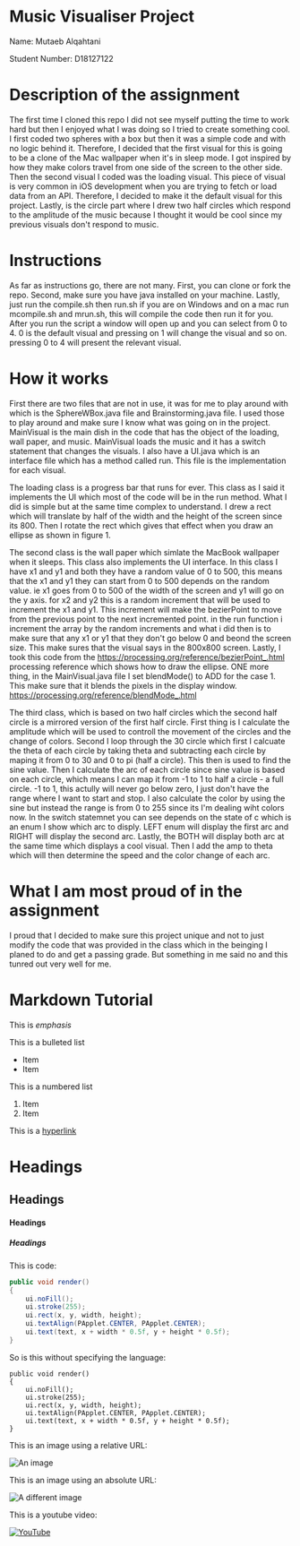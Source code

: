 # Music Visualiser Project

Name: Mutaeb Alqahtani

Student Number: D18127122

# Description of the assignment

The first time I cloned this repo I did not see myself putting the time to work hard but then I enjoyed what I was doing so I tried to create something cool. I first coded two spheres with a box but then it was a simple code and with no logic behind it. Therefore, I decided that the first visual for this is going to be a clone of the Mac wallpaper when it's in sleep mode. I got inspired by how they make colors travel from one side of the screen to the other side. Then the second visual I coded was the loading visual. This piece of visual is very common in iOS development when you are trying to fetch or load data from an API. Therefore, I decided to make it the default visual for this project. Lastly, is the circle part where I drew two half circles which respond to the amplitude of the music because I thought it would be cool since my previous visuals don't respond to music.

# Instructions

As far as instructions go, there are not many. First, you can clone or fork the repo. Second, make sure you have java installed on your machine. Lastly, just run the compile.sh then run.sh if you are on Windows and on a mac run mcompile.sh and mrun.sh, this will compile the code then run it for you. After you run the script a window will open up and you can select from 0 to 4. 0 is the default visual and pressing on 1 will change the visual and so on. pressing 0 to 4 will present the relevant visual.

# How it works

First there are two files that are not in use, it was for me to play around with which is the SphereWBox.java file and Brainstorming.java file. I used those to play around and make sure I know what was going on in the project. MainVisual is the main dish in the code that has the object of the loading, wall paper, and music. MainVisual loads the music and it has a switch statement that changes the visuals. I also have a UI.java which is an interface file which has a method called run. This file is the implementation for each visual.

The loading class is a progress bar that runs for ever. This class as I said it implements the UI which most of the code will be in the run method. What I did is simple but at the same time complex to understand. I drew a rect which will translate by half of the width and the height of the screen since its 800. Then I rotate the rect which gives that effect when you draw an ellipse as shown in figure 1.

The second class is the wall paper which simlate the MacBook wallpaper when it sleeps. This class also implements the UI interface. In this class I have x1 and y1 and both they have a random value of 0 to 500, this means that the x1 and y1 they can start from 0 to 500 depends on the random value. ie x1 goes from 0 to 500 of the width of the screen and y1 will go on the y axis. for x2 and y2 this is a random increment that will be used to increment the x1 and y1. This increment will make the bezierPoint to move from the previous point to the next incremented point. in the run function i increment the array by the random increments and what i did then is to make sure that any x1 or y1 that they don't go below 0 and beond the screen size. This make sures that the visual says in the 800x800 screen. Lastly, I took this code from the https://processing.org/reference/bezierPoint_.html processing reference which shows how to draw the ellipse. ONE more thing, in the MainVisual.java file I set blendMode() to ADD for the case 1. This make sure that it blends the pixels in the display window. https://processing.org/reference/blendMode_.html

The third class, which is based on two half circles which the second half circle is a mirrored version of the first half circle. First thing is I calculate the amplitude which will be used to controll the movement of the circles and the change of colors. Second I loop through the 30 circle which first I calcuate the theta of each circle by taking theta and subtracting each circle by maping it from 0 to 30 and 0 to pi (half a circle). This then is used to find the sine value. Then I calculate the arc of each circle since sine value is based on each circle, which means I can map it from -1 to 1 to half a circle - a full circle. -1 to 1, this actully will never go below zero, I just don't have the range where I want to start and stop. I also calculate the color by using the sine but instead the range is from 0 to 255 since its I'm dealing wiht colors now. In the switch statemnet you can see depends on the state of c which is an enum I show which arc to disply. LEFT enum will display the first arc and RIGHT will display the second arc. Lastly, the BOTH will display both arc at the same time which displays a cool visual. Then I add the amp to theta which will then determine the speed and the color change of each arc.

# What I am most proud of in the assignment

I proud that I decided to make sure this project unique and not to just modify the code that was provided in the class which in the beinging I planed to do and get a passing grade. But something in me said no and this tunred out very well for me.

# Markdown Tutorial

This is _emphasis_

This is a bulleted list

- Item
- Item

This is a numbered list

1. Item
1. Item

This is a [hyperlink](http://bryanduggan.org)

# Headings

## Headings

#### Headings

##### Headings

This is code:

```Java
public void render()
{
	ui.noFill();
	ui.stroke(255);
	ui.rect(x, y, width, height);
	ui.textAlign(PApplet.CENTER, PApplet.CENTER);
	ui.text(text, x + width * 0.5f, y + height * 0.5f);
}
```

So is this without specifying the language:

```
public void render()
{
	ui.noFill();
	ui.stroke(255);
	ui.rect(x, y, width, height);
	ui.textAlign(PApplet.CENTER, PApplet.CENTER);
	ui.text(text, x + width * 0.5f, y + height * 0.5f);
}
```

This is an image using a relative URL:

![An image](images/p8.png)

This is an image using an absolute URL:

![A different image](https://bryanduggandotorg.files.wordpress.com/2019/02/infinite-forms-00045.png?w=595&h=&zoom=2)

This is a youtube video:

[![YouTube](https://i.ytimg.com/an_webp/0IWaRXNK6ww/mqdefault_6s.webp?du=3000&sqp=CMCWs4QG&rs=AOn4CLCLc2SWQZVhLO8Sku26lQgf96UMQQ)](https://www.youtube.com/watch?v=0IWaRXNK6ww)
